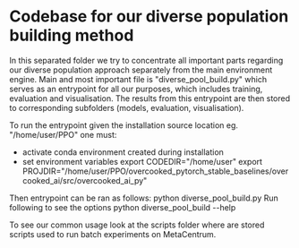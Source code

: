# Codebase for our diverse population building method

In this separated folder we try to concentrate all important parts regarding our diverse population approach separately from the main environment engine.
Main and most important file is "diverse_pool_build.py" which serves as an entrypoint for all our purposes, which includes training, evaluation and visualisation.
The results from this entrypoint are then stored to corresponding subfolders (models, evaluation, visualisation).

To run the entrypoint given the installation source location eg. "/home/user/PPO"
one must:
* activate conda environment created during installation
* set environment variables
	export CODEDIR="/home/user"
	export PROJDIR="/home/user/PPO/overcooked_pytorch_stable_baselines/overcooked_ai/src/overcooked_ai_py"
	
Then entrypoint can be ran as follows:
	python diverse_pool_build.py
Run following to see the options
	python diverse_pool_build --help
	
	
To see our common usage look at the scripts folder where are stored scripts used to run batch experiments on MetaCentrum. 


